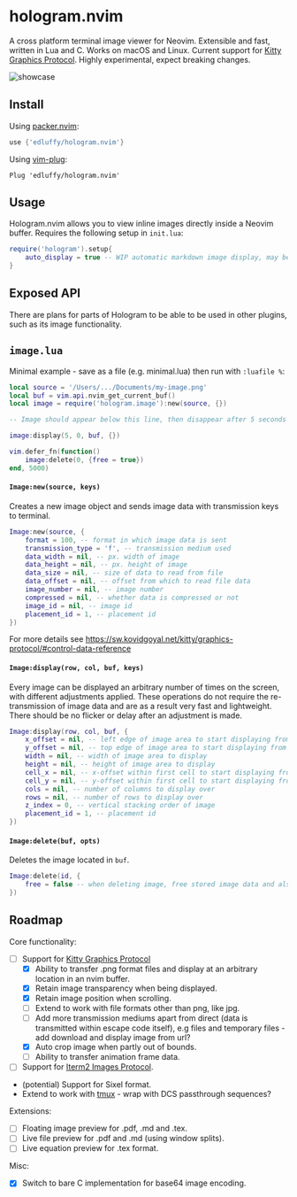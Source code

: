 # hologram.nvim
A cross platform terminal image viewer for Neovim. Extensible and fast, written in Lua and C. Works on macOS and Linux. Current support for
[Kitty Graphics Protocol](https://sw.kovidgoyal.net/kitty/graphics-protocol.html). Highly experimental, expect breaking changes.

![showcase](https://user-images.githubusercontent.com/28115337/115054101-c0848680-9ed7-11eb-9980-a3bc2d691fc2.gif)

## Install
Using [packer.nvim](https://github.com/wbthomason/packer.nvim):
```lua
use {'edluffy/hologram.nvim'}
```
Using [vim-plug](https://github.com/junegunn/vim-plug):
```vimscript
Plug 'edluffy/hologram.nvim'
```

## Usage
Hologram.nvim allows you to view inline images directly inside a Neovim buffer. Requires the following setup in `init.lua`:

```lua
require('hologram').setup{
    auto_display = true -- WIP automatic markdown image display, may be prone to breaking
}
```

## Exposed API
There are plans for parts of Hologram to be able to be used in other plugins, such as its image functionality.

## `image.lua`
Minimal example - save as a file (e.g. minimal.lua) then run with `:luafile %`:

```lua
local source = '/Users/.../Documents/my-image.png'
local buf = vim.api.nvim_get_current_buf()
local image = require('hologram.image'):new(source, {})

-- Image should appear below this line, then disappear after 5 seconds

image:display(5, 0, buf, {})

vim.defer_fn(function()
    image:delete(0, {free = true})
end, 5000)
```

#### `Image:new(source, keys)`
Creates a new image object and sends image data with transmission keys to terminal.
```lua
Image:new(source, {
    format = 100, -- format in which image data is sent
    transmission_type = 'f', -- transmission medium used
    data_width = nil, -- px. width of image
    data_height = nil, -- px. height of image
    data_size = nil, -- size of data to read from file
    data_offset = nil, -- offset from which to read file data
    image_number = nil, -- image number
    compressed = nil, -- whether data is compressed or not
    image_id = nil, -- image id
    placement_id = 1, -- placement id
})
```
For more details see https://sw.kovidgoyal.net/kitty/graphics-protocol/#control-data-reference

#### `Image:display(row, col, buf, keys)`
Every image can be displayed an arbitrary number of times on the screen, with different adjustments applied. 
These operations do not require the re-transmission of image data and are as a result very fast and lightweight.
There should be no flicker or delay after an adjustment is made.
```lua
Image:display(row, col, buf, {
    x_offset = nil, -- left edge of image area to start displaying from (px.)
    y_offset = nil, -- top edge of image area to start displaying from (px.)
    width = nil, -- width of image area to display
    height = nil, -- height of image area to display
    cell_x = nil, -- x-offset within first cell to start displaying from (px.)
    cell_y = nil, -- y-offset within first cell to start displaying from (px.)
    cols = nil, -- number of columns to display over
    rows = nil, -- number of rows to display over
    z_index = 0, -- vertical stacking order of image
    placement_id = 1, -- placement id
})
```

#### `Image:delete(buf, opts)`

Deletes the image located in `buf`.

```lua
Image:delete(id, {
    free = false -- when deleting image, free stored image data and also extmark of image. (default: false)
})
```

## Roadmap
Core functionality:
- [ ] Support for [Kitty Graphics Protocol](https://sw.kovidgoyal.net/kitty/graphics-protocol.html)
    - [x] Ability to transfer .png format files and display at an arbitrary location in an nvim buffer.
    - [x] Retain image transparency when being displayed.
    - [x] Retain image position when scrolling.
    - [ ] Extend to work with file formats other than png, like jpg.
    - [ ] Add more transmission mediums apart from direct (data is transmitted within escape code itself), e.g files and temporary files - add download and display image from url?
    - [x] Auto crop image when partly out of bounds.
    - [ ] Ability to transfer animation frame data.
- [ ] Support for [Iterm2 Images Protocol](https://iterm2.com/documentation-images.html#:~:text=Inline%20Images%20Protocol-,Inline%20Images%20Protocol,8%2Dbit%2Dclean%20environment).
- (potential) Support for Sixel format.
- Extend to work with [tmux](https://github.com/tmux/tmux/wiki) - wrap with DCS passthrough sequences?

Extensions:
- [ ] Floating image preview for .pdf, .md and .tex.
- [ ] Live file preview for .pdf and .md (using window splits).
- [ ] Live equation preview for .tex format.

Misc:
- [x] Switch to bare C implementation for base64 image encoding.
